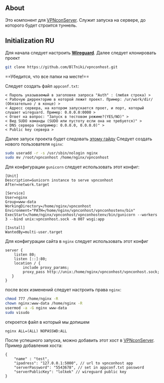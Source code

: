 ## About
Это компонент для [VPNconServer](https://github.com/BlTniki/vpnconserver). Служит запуска на сервере, до которого будет строится туннель.

## Initialization RU
Для начала следует настроить [**Wireguard**](https://www.digitalocean.com/community/tutorials/how-to-set-up-wireguard-on-ubuntu-20-04).
Далее следует клонировать проект
```bash
git clone https://github.com/BlTniki/vpnconhost.git
```
==Убедится, что все папки на месте!==

Следует создать файл `appconf.txt`:
```
< Пароль указываемый в заголовке запроса "Auth" : (любая строка) >
< Рабочую дирректорию в которой лежит проект. Пример: /ur/work/dir/ (Обязательно / в конце) >
< Адресс сервера, на котором запускается проет, и порт, который слушает wireguard. Пример: 0.0.0.0:0000 >
< Ответ на вопрос: "Запуск в тестовом режиме?(YES/NO)" >
< Вид SUDO команды (SUDO или пустоту если она не требуется)" >
< DNS сервера (например: 0.0.0.0, 0.0.0.0)" >
< Public key сервера >
```
Далее запуск проекта будет следовать [этому гайду](https://www.digitalocean.com/community/tutorials/how-to-serve-flask-applications-with-gunicorn-and-nginx-on-ubuntu-20-04)
Следует создать нового пользователя `nginx`:
```bash
sudo useradd -r -s /usr/sbin/nologin nginx
sudo mv /root/vpnconhost /home/nginx/vpnconhost
```
Для конфигурации `gunicorn` следует использовать этот конфиг:
```
[Unit]
Description=Gunicorn instance to serve vpnconhost
After=network.target

[Service]
User=nginx
Group=www-data
WorkingDirectory=/home/nginx/vpnconhost
Environment="PATH=/home/nginx/vpnconhost/vpnconhostenv/bin"
ExecStart=/home/nginx/vpnconhost/vpnconhostenv/bin/gunicorn --workers 3 --bind unix:vpnconhost.sock -m 007 wsgi:app

[Install]
WantedBy=multi-user.target
```
Для конфигурации сайта в `nginx` следует использовать этот конфиг
```
server {
    listen 80;
    listen [::]:80;
    location / {
        include proxy_params;
        proxy_pass http://unix:/home/nginx/vpnconhost/vpnconhost.sock;
   }
}
```

после всех изменений следует настроить права `nginx`:
```bash
chmod 777 /home/nginx -R
chown nginx:www-data /home/nginx -R
usermod -a -G nginx www-data
sudo visudo
```
откроется файл в который мы допишем 
```
nginx ALL=(ALL) NOPASSWD:ALL
```

После успешного запуска, можно добавить этот хост в [VPNconServer](https://github.com/BlTniki/vpnconserver). 
Пример добавления хоста:
```
{
    "name" : "test",
    "ipadress": "127.0.0.1:5000", // url to vpnconhost app
    "serverPassword": "5543678", // set in appconf.txt password
    "serverPublicKey": "lolkek" // wireguard public key
}
```
